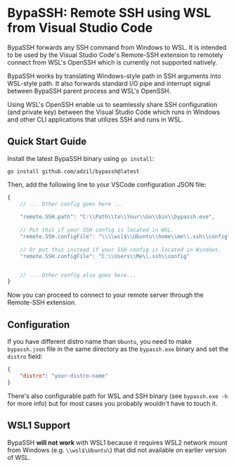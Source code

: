 # BypaSSH: Remote SSH using WSL from Visual Studio Code

BypaSSH forwards any SSH command from Windows to WSL. It is intended to be used by the Visual Studio Code's Remote-SSH extension to remotely connect from WSL's OpenSSH which is currently not supported natively.

BypaSSH works by translating Windows-style path in SSH arguments into WSL-style path. It also forwards standard I/O pipe and interrupt signal between BypaSSH parent process and WSL's OpenSSH.

Using WSL's OpenSSH enable us to seamlessly share SSH configuration (and private key) between the Visual Studio Code which runs in Windows and other CLI applications that utilizes SSH and runs in WSL.

## Quick Start Guide

Install the latest BypaSSH binary using `go install`:

```
go install github.com/adzil/bypassh@latest
```

Then, add the following line to your VSCode configuration JSON file:

```js
{
    // ... Other config goes here ...
    
    "remote.SSH.path": "C:\\Path\\to\\Your\\Go\\bin\\bypassh.exe",
    
    // Put this if your SSH config is located in WSL.
    "remote.SSH.configFile": "\\\\wsl$\\Ubuntu\\home\\me\\.ssh\\config",
    
    // Or put this instead if your SSH config is located in Windows.
    "remote.SSH.configFile": "C:\\Users\\Me\\.ssh\\config"


    // ... Other config also goes here...
}
```

Now you can proceed to connect to your remote server through the Remote-SSH extension.

## Configuration

If you have different distro name than `Ubuntu`, you need to make `bypassh.json` file in the same directory as the `bypassh.exe` binary and set the `distro` field:

```json
{
    "distro": "your-distro-name"
}
```

There's also configurable path for WSL and SSH binary (see `bypassh.exe -h` for more info) but for most cases you probably wouldn't have to touch it.

## WSL1 Support

BypaSSH **will not work** with WSL1 because it requires WSL2 network mount from Windows (e.g. `\\wsl$\Ubuntu\`) that did not available on earlier version of WSL.
